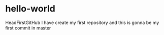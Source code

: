 # hello-world
HeadFirstGitHub
I have create my first repository and this is gonna be my first commit in master
